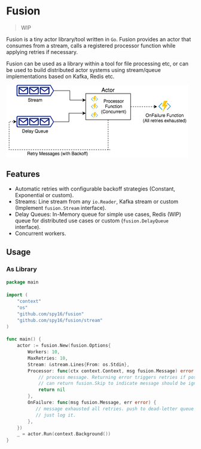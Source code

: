 # Fusion

> WIP

Fusion is a tiny actor library/tool written in `Go`. Fusion provides an actor that consumes
from a stream, calls a registered processor function while applying retries if necessary.

Fusion can be used as a library within a tool for file processing etc, or can be used to
build distributed actor systems using stream/queue implementations based on Kafka, Redis etc.

![Architecture](arch.png)

## Features

* Automatic retries with configurable backoff strategies (Constant, Exponential or custom).
* Streams: Line stream from any `io.Reader`, Kafka stream or custom (Implement `fusion.Stream` interface).
* Delay Queues: In-Memory queue for simple use cases, Redis (WIP) queue for distributed use cases or custom (`fusion.DelayQueue` interface).
* Concurrent workers.

## Usage

### As Library

```go
package main

import (
    "context"
    "os"
    "github.com/spy16/fusion"
    "github.com/spy16/fusion/stream"
)

func main() {
    actor := fusion.New(fusion.Options{
        Workers: 10,
        MaxRetries: 10,
        Stream: &stream.Lines{From: os.Stdin},
        Processor: func(ctx context.Context, msg fusion.Message) error {
            // process message. Returning error triggers retries if possible.
            // can return fusion.Skip to indicate message should be ignored.
            return nil
        },
        OnFailure: func(msg fusion.Message, err error) {
           // message exhausted all retries. push to dead-letter queue or
           // just log it.
        },
    })
    _ = actor.Run(context.Background())
}
```
